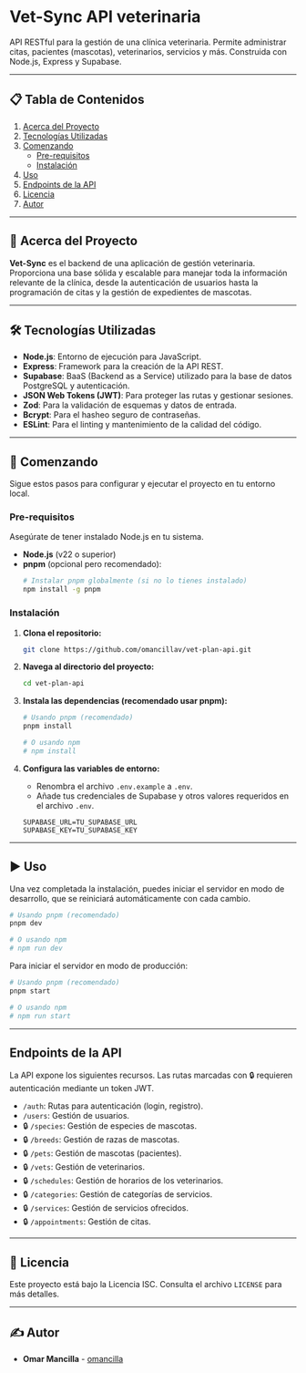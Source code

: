 # Vet-Sync API veterinaria

API RESTful para la gestión de una clínica veterinaria. Permite administrar citas, pacientes (mascotas), veterinarios, servicios y más. Construida con Node.js, Express y Supabase.

---

## 📋 Tabla de Contenidos

1.  [Acerca del Proyecto](#-acerca-del-proyecto)
2.  [Tecnologías Utilizadas](#-tecnologías-utilizadas)
3.  [Comenzando](#-comenzando)
    *   [Pre-requisitos](#pre-requisitos)
    *   [Instalación](#instalación)
4.  [Uso](#-uso)
5.  [Endpoints de la API](#-endpoints-de-la-api)
6.  [Licencia](#-licencia)
7.  [Autor](#-autor)

---

## 🚀 Acerca del Proyecto

**Vet-Sync** es el backend de una aplicación de gestión veterinaria. Proporciona una base sólida y escalable para manejar toda la información relevante de la clínica, desde la autenticación de usuarios hasta la programación de citas y la gestión de expedientes de mascotas.

---

## 🛠️ Tecnologías Utilizadas

*   **Node.js**: Entorno de ejecución para JavaScript.
*   **Express**: Framework para la creación de la API REST.
*   **Supabase**: BaaS (Backend as a Service) utilizado para la base de datos PostgreSQL y autenticación.
*   **JSON Web Tokens (JWT)**: Para proteger las rutas y gestionar sesiones.
*   **Zod**: Para la validación de esquemas y datos de entrada.
*   **Bcrypt**: Para el hasheo seguro de contraseñas.
*   **ESLint**: Para el linting y mantenimiento de la calidad del código.

---

## 🏁 Comenzando

Sigue estos pasos para configurar y ejecutar el proyecto en tu entorno local.

### Pre-requisitos

Asegúrate de tener instalado Node.js en tu sistema.

*   **Node.js** (v22 o superior)
*   **pnpm** (opcional pero recomendado):
    ```sh
    # Instalar pnpm globalmente (si no lo tienes instalado)
    npm install -g pnpm
    ```

### Instalación

1.  **Clona el repositorio:**
    ```sh
    git clone https://github.com/omancillav/vet-plan-api.git
    ```

2.  **Navega al directorio del proyecto:**
    ```sh
    cd vet-plan-api
    ```

3.  **Instala las dependencias (recomendado usar pnpm):**
    ```sh
    # Usando pnpm (recomendado)
    pnpm install
    
    # O usando npm
    # npm install
    ```

4.  **Configura las variables de entorno:**
    *   Renombra el archivo `.env.example` a `.env`.
    *   Añade tus credenciales de Supabase y otros valores requeridos en el archivo `.env`.

    ```env
    SUPABASE_URL=TU_SUPABASE_URL
    SUPABASE_KEY=TU_SUPABASE_KEY
    ```

---

## ▶️ Uso

Una vez completada la instalación, puedes iniciar el servidor en modo de desarrollo, que se reiniciará automáticamente con cada cambio.

```sh
# Usando pnpm (recomendado)
pnpm dev

# O usando npm
# npm run dev
```

Para iniciar el servidor en modo de producción:

```sh
# Usando pnpm (recomendado)
pnpm start

# O usando npm
# npm run start
```

---

## Endpoints de la API

La API expone los siguientes recursos. Las rutas marcadas con 🔒 requieren autenticación mediante un token JWT.

*   `/auth`: Rutas para autenticación (login, registro).
*   `/users`: Gestión de usuarios.
*   🔒 `/species`: Gestión de especies de mascotas.
*   🔒 `/breeds`: Gestión de razas de mascotas.
*   🔒 `/pets`: Gestión de mascotas (pacientes).
*   🔒 `/vets`: Gestión de veterinarios.
*   🔒 `/schedules`: Gestión de horarios de los veterinarios.
*   🔒 `/categories`: Gestión de categorías de servicios.
*   🔒 `/services`: Gestión de servicios ofrecidos.
*   🔒 `/appointments`: Gestión de citas.

---

## 📄 Licencia

Este proyecto está bajo la Licencia ISC. Consulta el archivo `LICENSE` para más detalles.

---

## ✍️ Autor

*   **Omar Mancilla** - [omancilla](https://github.com/omancillav)
